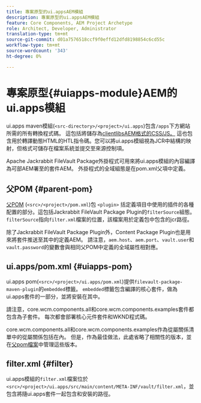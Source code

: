 ```yaml
---
title: 專案原型的ui.appsAEM模組
description: 專案原型的ui.appsAEM模組
feature: Core Components, AEM Project Archetype
role: Architect, Developer, Administrator
translation-type: tm+mt
source-git-commit: d01a7576518ccf9f0effd12dfd8198854c6cd55c
workflow-type: tm+mt
source-wordcount: '343'
ht-degree: 0%

---
```



# 專案原型{#uiapps-module}AEM的ui.apps模組

ui.apps maven模組(`<src-directory>/<project>/ui.apps`)包含`/apps`下方網站所需的所有轉換程式碼。 這包括將儲存為[clientlibsAEM格式的CSS/JS。](uifrontend.md#clientlibs) 這也包含用於轉譯動態HTML的HTL指令碼。您可以將ui.apps模組視為JCR中結構的映射，但格式可儲存在檔案系統並提交至來源控制項。

Apache Jackrabbit FileVault Package外掛程式可用來將ui.apps模組的內容編譯為可部AEM署至的套件AEM。 外掛程式的全域組態是在pom.xml父項中定義。

## 父POM {#parent-pom}

[父POM](/help/developing/archetype/using.md#parent-pom) (`<src>/<project>/pom.xml`)包 `<plugin>` 括定義項目中使用的插件的各種配置的部分。這包括Jackrabbit FileVault Package Plugin的`filterSource`組態。 `filterSource`指向`filter.xml`檔案的位置，該檔案用於定義包中包含的jcr路徑。

除了Jackrabbit FileVault Package Plugin外，Content Package Plugin也是用來將套件推送至其中的定義AEM。 請注意，`aem.host`、`aem.port`、`vault.user`和`vault.password`的變數會與相同父POM中定義的全域屬性相對應。

## ui.apps/pom.xml {#uiapps-pom}

ui.apps pom(`<src>/<project>/ui.apps/pom.xml`)提供`filevault-package-maven-plugin`的`embedded`標籤。 `embedded`標籤包含編譯的核心套件，做為ui.apps套件的一部分，並將安裝在其中。

請注意，core.wcm.components.all和core.wcm.components.examples套件都包含為子套件。 每次都會部署核心元件套件和WKND程式碼。

core.wcm.components.all和core.wcm.components.examples作為從屬關係清單中的從屬關係包括在內。 但是，作為最佳做法，此處省略了相關性的版本，並在[父pom檔案](/help/developing/archetype/using.md#core-components)中管理這些版本。

## filter.xml {#filter}

ui.apps模組的`filter.xml`檔案位於`<src>/<project>/ui.apps/src/main/content/META-INF/vault/filter.xml`，並包含將隨ui.apps套件一起包含和安裝的路徑。
